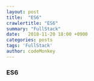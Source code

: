 ```yaml
---
layout: post
title:  "ES6"
crawlertitle: "ES6"
summary: "FullStack"
date:   2018-11-20 18:00 +0900
categories: posts
tags: 'FullStack'
author: codeMonkey
---
```


### ES6


